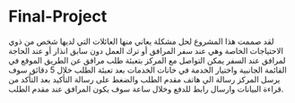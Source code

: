 # Final-Project
لقد صممت هذا المشروع لحل مشكلة يعاني منها العائلات التي لديها شخص من ذوي الاحتياجات الخاصة وهي عند سفر المرافق أو ترك العمل دون سابق انذار أو عند الحاجة لمرافق عند السفر يمكن التواصل مع المركز بتعبئة طلب مرافق عن الطريق الموقع في القائمة الجانبية واختيار الخدمة في خانات الخدمات بعد تعبئة الطلب خلال 5 دقائق سوف يرسل المركز رسالة الي هاتف مقدم الطلب والضغط على رسالة التأكيد بعد التأكد من قراءة البيانات وارسال رابط للدفع وخلال ساعة سوف يكون المرافق عند مقدم الطلب.
